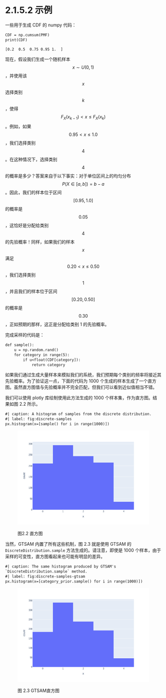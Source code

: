 # 2.1.5.2 示例

一些用于生成 CDF 的 numpy 代码：

```
CDF = np.cumsum(PMF)
print(CDF)
```

```
[0.2  0.5  0.75 0.95 1.  ]
```

现在，假设我们生成一个随机样本$$x\sim U(0,1)$$
，并使用该$$x$$
选择类别$$k$$
，使得$$F_X(x_{k-1}) < x \leq F_X(x_k)$$
。例如，如果$$0.95 < x \leq 1.0$$
，我们选择类别 $$4$$ 。在这种情况下，选择类别 $$4$$ 的概率是多少？答案来自于以下事实：对于单位区间上的均匀分布$$P(X \in [a,b])=b-a$$
。因此，我们的样本位于区间$$[0.95,1.0]$$
的概率是$$0.05$$
，这恰好是分配给类别 $$4$$ 的先验概率！同样，如果我们的样本$$x$$
满足$$0.20 < x \leq 0.50$$
，我们选择类别 $$1$$，并且我们的样本位于区间$$[0.20,0.50]$$
的概率是$$0.30$$
，正如预期的那样，这正是分配给类别 1 的先验概率。

完成采样的代码是：

```
def sample():
    u = np.random.rand()
    for category in range(5):
        if u<float(CDF[category]):
            return category
```

如果我们通过生成大量样本来模拟我们的系统，我们预期每个类别的频率将接近其先验概率。为了验证这一点，下面的代码为 1000 个生成的样本生成了一个直方图。虽然直方图值与先验概率并不完全匹配，但我们可以看到近似值相当不错。

我们可以使用 plotly 库绘制使用此方法生成的 1000 个样本集，作为直方图。结果如图 2.2 所示。

```
#| caption: A histogram of samples from the discrete distribution.
#| label: fig:discrete-samples
px.histogram(x=[sample() for i in range(1000)])
```

<figure><img src="../../../.gitbook/assets/image (2).png" alt=""><figcaption><p>图2.2 直方图</p></figcaption></figure>

当然，GTSAM 内置了所有这些机制，图 2.3 就是使用 GTSAM 的 `DiscreteDistribution.sample` 方法生成的。请注意，即使是 1000 个样本，由于采样的可变性，直方图看起来也可能有明显的差异。

```
#| caption: The same histogram produced by GTSAM's `DiscreteDistribution.sample` method.
#| label: fig:discrete-samples-gtsam
px.histogram(x=[category_prior.sample() for i in range(1000)])
```

<figure><img src="../../../.gitbook/assets/image (1) (1).png" alt=""><figcaption><p>图 2.3 GTSAM直方图</p></figcaption></figure>
